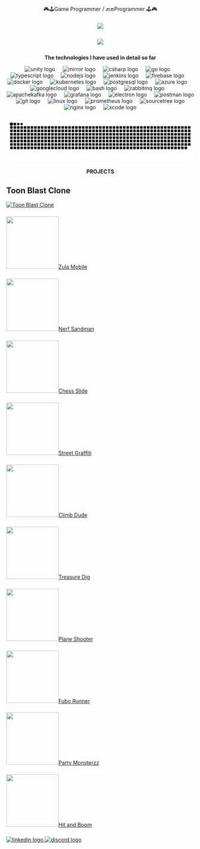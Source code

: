 <p align="center">🎮🕹️Game Programmer / 🔙🔚Programmer 🕹️🎮</p>

###

<div align="center">
  <img height="200" src="https://camo.githubusercontent.com/69057455ad4e021d5badfd8ba3962b4b6c6337e1c652badd9e9bc7ea33298ef4/68747470733a2f2f737465616d75736572696d616765732d612e616b616d616968642e6e65742f7567632f3935343130313133353135363536353432362f323144393834314638453033454433304439314137373230333838453145384433413436344643302f"  />
</div>

###

<div align="center">
  <img src="https://profile-counter.glitch.me/emredarak/count.svg?"  />
</div>

###

<p align="center"><b>The technologies I have used in detail so far</b></p>

<div align="center">
  <img src="https://cdn.jsdelivr.net/gh/devicons/devicon/icons/unity/unity-original.svg" height="40" alt="unity logo"  />
  <img width="12" />
  <img src="https://mirror-networking.gitbook.io/~gitbook/image?url=https%3A%2F%2F462154250-files.gitbook.io%2F~%2Ffiles%2Fv0%2Fb%2Fgitbook-x-prod.appspot.com%2Fo%2Fspaces%252F-MGmQrf2z6FL0ZpExPAn%252Ficon%252FuYXNytW3XjqtShGwIAiR%252Fmirror_icon_512x512_M.png%3Falt%3Dmedia%26token%3Dbdcc304f-571e-42e1-b5af-6707cd5ee32d&width=32&dpr=1&quality=100&sign=bcd0e24f5bf00db6228a09c1f153f894a420183d148235c9131d01fd3e90d2ff" height="40" alt="mirror logo"  />
  <img width="12" />
  <img src="https://cdn.jsdelivr.net/gh/devicons/devicon/icons/csharp/csharp-original.svg" height="40" alt="csharp logo"  />
  <img width="12" />
  <img src="https://cdn.jsdelivr.net/gh/devicons/devicon/icons/go/go-original.svg" height="40" alt="go logo"  />
  <img width="12" />
  <img src="https://cdn.jsdelivr.net/gh/devicons/devicon/icons/typescript/typescript-original.svg" height="40" alt="typescript logo"  />
  <img width="12" />
  <img src="https://cdn.jsdelivr.net/gh/devicons/devicon/icons/nodejs/nodejs-original.svg" height="40" alt="nodejs logo"  />
  <img width="12" />
  <img src="https://skillicons.dev/icons?i=jenkins" height="40" alt="jenkins logo"  />
  <img width="12" />
  <img src="https://skillicons.dev/icons?i=firebase" height="40" alt="firebase logo"  />
  <img width="12" />
  <img src="https://cdn.jsdelivr.net/gh/devicons/devicon/icons/docker/docker-original.svg" height="40" alt="docker logo"  />
  <img width="12" />
  <img src="https://cdn.jsdelivr.net/gh/devicons/devicon/icons/kubernetes/kubernetes-plain.svg" height="40" alt="kubernetes logo"  />
  <img width="12" />
  <img src="https://cdn.simpleicons.org/postgresql/4169E1" height="40" alt="postgresql logo"  />
  <img width="12" />
  <img src="https://cdn.jsdelivr.net/gh/devicons/devicon/icons/azure/azure-original.svg" height="40" alt="azure logo"  />
  <img width="12" />
  <img src="https://cdn.jsdelivr.net/gh/devicons/devicon/icons/googlecloud/googlecloud-original.svg" height="40" alt="googlecloud logo"  />
  <img width="12" />
  <img src="https://cdn.simpleicons.org/gnubash/4EAA25" height="40" alt="bash logo"  />
  <img width="12" />
  <img src="https://cdn.simpleicons.org/rabbitmq/FF6600" height="40" alt="rabbitmq logo"  />
  <img width="12" />
  <img src="https://cdn.simpleicons.org/apachekafka/231F20" height="40" alt="apachekafka logo"  />
  <img width="12" />
  <img src="https://cdn.simpleicons.org/grafana/F46800" height="40" alt="grafana logo"  />
  <img width="12" />
  <img src="https://cdn.simpleicons.org/electron/47848F" height="40" alt="electron logo"  />
  <img width="12" />
  <img src="https://cdn.simpleicons.org/postman/FF6C37" height="40" alt="postman logo"  />
  <img width="12" />
  <img src="https://cdn.simpleicons.org/git/F05032" height="40" alt="git logo"  />
  <img width="12" />
  <img src="https://cdn.simpleicons.org/linux/FCC624" height="40" alt="linux logo"  />
  <img width="12" />
  <img src="https://cdn.simpleicons.org/prometheus/E6522C" height="40" alt="prometheus logo"  />
  <img width="12" />
  <img src="https://cdn.simpleicons.org/sourcetree/0052CC" height="40" alt="sourcetree logo"  />
  <img width="12" />
  <img src="https://cdn.jsdelivr.net/gh/devicons/devicon/icons/nginx/nginx-original.svg" height="40" alt="nginx logo"  />
  <img width="12" />
  <img src="https://cdn.jsdelivr.net/gh/devicons/devicon/icons/xcode/xcode-original.svg" height="40" alt="xcode logo"  />
</div>

###

<img align="center" src="https://raw.githubusercontent.com/emredarak/emredarak/output/snake.svg" alt="Snake animation" />

###

<p align="center"><b>PROJECTS</b></p>

###

## Toon Blast Clone

[![Toon Blast Clone](https://github.com/emredarak/portfolio/raw/main/toonblast.png)](https://youtu.be/ObIRCUSYnzY)

###

  <a href="https://www.youtube.com/watch?v=e2bWu6IFezo" target="_blank">
  <img src="https://github.com/emredarak/portfolio/raw/main/zulamobile.png" width="140" height="140">Zula Mobile</>
</a>

### 

  <a href="https://youtu.be/QSu2R6nEmKM" target="_blank">
  <img src="https://github.com/emredarak/portfolio/raw/main/nerfsandman.png"  width="140" height="140">Nerf Sandman</>
</a>

###
 
  <a href="https://youtu.be/uiSxMycJnpg" target="_blank">
  <img src="https://github.com/emredarak/portfolio/raw/main/chess.png"  width="140" height="140">Chess Slide</>
</a>

###
 
  <a href="https://youtu.be/CsnPM58HAgw" target="_blank">
  <img src="https://github.com/emredarak/portfolio/raw/main/graffiti.png"  width="140" height="140">Street Graffiti</>
</a>

###

  <a href="https://youtu.be/mc3iwm3aEoc" target="_blank">
  <img src="https://github.com/emredarak/portfolio/raw/main/climb.png"  width="140" height="140">Climb Dude</>
</a>

###

  <a href="https://youtube.com/shorts/2zSk0tWJG9A?feature=share" target="_blank">
  <img src="https://github.com/emredarak/portfolio/raw/main/treasure.png"  width="140" height="140">Treasure Dig</>
</a>

###

 <a href="https://youtu.be/sXh6Y7B8uUc" target="_blank">
  <img src="https://github.com/emredarak/portfolio/raw/main/planeshooter.png"  width="140" height="140">Plane Shooter</>
</a> 

###

  <a href="https://www.youtube.com/watch?v=X0u331-OZpU" target="_blank">
  <img src="https://github.com/emredarak/portfolio/raw/main/fubo-runner-icon.png"  width="140" height="140">Fubo Runner</>
</a>

###

  <a href="https://www.youtube.com/watch?v=hzOuM7U6cU4" target="_blank">
  <img src="https://github.com/emredarak/portfolio/raw/main/party-monsterzz.jpg" width="140" height="140">Party Monsterzz</>
</a>

###

<a href="https://www.youtube.com/watch?v=bRMB-WTsi8E&t=9s" target="_blank">
  <img src="https://github.com/emredarak/portfolio/raw/main/hit-and-boom.png"  width="140" height="140">Hit and Boom</>
</a>

###

<div align="left">
  <a href="https://www.linkedin.com/in/emre-darak/" target="_blank">
    <img src="https://raw.githubusercontent.com/maurodesouza/profile-readme-generator/master/src/assets/icons/social/linkedin/default.svg" width="52" height="40" alt="linkedin logo"  />
  </a>
  <a href="emredarak" target="_blank">
    <img src="https://raw.githubusercontent.com/maurodesouza/profile-readme-generator/master/src/assets/icons/social/discord/default.svg" width="52" height="40" alt="discord logo"  />
  </a>
</div>

###
